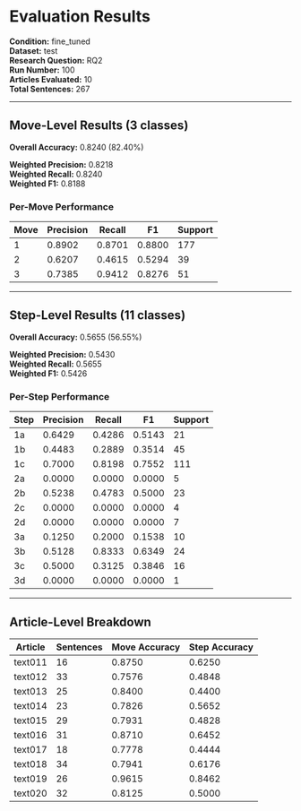 # Evaluation Results

**Condition:** fine_tuned  
**Dataset:** test  
**Research Question:** RQ2  
**Run Number:** 100  
**Articles Evaluated:** 10  
**Total Sentences:** 267  

---

## Move-Level Results (3 classes)

**Overall Accuracy:** 0.8240 (82.40%)  

**Weighted Precision:** 0.8218  
**Weighted Recall:** 0.8240  
**Weighted F1:** 0.8188  

### Per-Move Performance

| Move | Precision | Recall | F1 | Support |
|------|-----------|--------|----|---------|
| 1 | 0.8902 | 0.8701 | 0.8800 | 177 |
| 2 | 0.6207 | 0.4615 | 0.5294 | 39 |
| 3 | 0.7385 | 0.9412 | 0.8276 | 51 |

---

## Step-Level Results (11 classes)

**Overall Accuracy:** 0.5655 (56.55%)  

**Weighted Precision:** 0.5430  
**Weighted Recall:** 0.5655  
**Weighted F1:** 0.5426  

### Per-Step Performance

| Step | Precision | Recall | F1 | Support |
|------|-----------|--------|----|---------|
| 1a | 0.6429 | 0.4286 | 0.5143 | 21 |
| 1b | 0.4483 | 0.2889 | 0.3514 | 45 |
| 1c | 0.7000 | 0.8198 | 0.7552 | 111 |
| 2a | 0.0000 | 0.0000 | 0.0000 | 5 |
| 2b | 0.5238 | 0.4783 | 0.5000 | 23 |
| 2c | 0.0000 | 0.0000 | 0.0000 | 4 |
| 2d | 0.0000 | 0.0000 | 0.0000 | 7 |
| 3a | 0.1250 | 0.2000 | 0.1538 | 10 |
| 3b | 0.5128 | 0.8333 | 0.6349 | 24 |
| 3c | 0.5000 | 0.3125 | 0.3846 | 16 |
| 3d | 0.0000 | 0.0000 | 0.0000 | 1 |

---

## Article-Level Breakdown

| Article | Sentences | Move Accuracy | Step Accuracy |
|---------|-----------|---------------|---------------|
| text011 | 16 | 0.8750 | 0.6250 |
| text012 | 33 | 0.7576 | 0.4848 |
| text013 | 25 | 0.8400 | 0.4400 |
| text014 | 23 | 0.7826 | 0.5652 |
| text015 | 29 | 0.7931 | 0.4828 |
| text016 | 31 | 0.8710 | 0.6452 |
| text017 | 18 | 0.7778 | 0.4444 |
| text018 | 34 | 0.7941 | 0.6176 |
| text019 | 26 | 0.9615 | 0.8462 |
| text020 | 32 | 0.8125 | 0.5000 |
